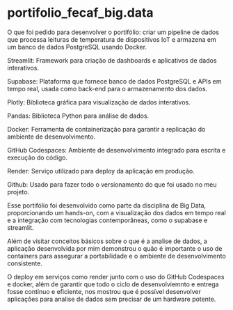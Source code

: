 # portifolio_fecaf_big.data

O que foi pedido para desenvolver o portifólio: criar um pipeline de dados que processa leituras de temperatura de dispositivos IoT e armazena em um banco de dados PostgreSQL usando Docker.

Streamlit: Framework para criação de dashboards e aplicativos de dados interativos.

Supabase: Plataforma que fornece banco de dados PostgreSQL e APIs em tempo real, usada como back-end para o armazenamento dos dados.

Plotly: Biblioteca gráfica para visualização de dados interativos.

Pandas: Biblioteca Python para análise de dados.

Docker: Ferramenta de containerização para garantir a replicação do ambiente de desenvolvimento.

GitHub Codespaces: Ambiente de desenvolvimento integrado para escrita e execução do código.

Render: Serviço utilizado para deploy da aplicação em produção.

Github: Usado para fazer todo o versionamento do que foi usado no meu projeto.

Esse portifólio foi desenvolvido como parte da disciplina de Big Data, proporcionando um hands-on, com a visualização dos dados em tempo real e a integração com tecnologias contemporâneas, como o supabase e streamlit.

Além de visitar conceitos básicos sobre o que é a analise de dados, a aplicação desenvolvida por mim demonstrou o quão é importante o uso de containers para assegurar a portabilidade e o ambiente de desenvolvimento consistente.

O deploy em serviços como render junto com o uso do GitHub Codespaces e docker, além de garantir que todo o ciclo de desenvolviemnto e entrega fosse contínuo e eficiente, nos mostrou que é possível desenvolver aplicações para analise de dados sem precisar de um hardware potente.

